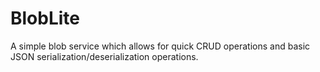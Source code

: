 # BlobLite
A simple blob service which allows for quick CRUD operations and basic JSON serialization/deserialization operations.
